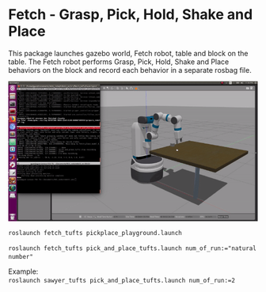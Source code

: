 # Fetch - Grasp, Pick, Hold, Shake and Place

This package launches gazebo world, Fetch robot, table and block on the table. The Fetch robot performs Grasp, Pick, Hold, Shake and Place behaviors on the block and record each behavior in a separate rosbag file.

<img src="pics/Fetch_grasp_pick_hold_shake_place.gif" align="middle">

`roslaunch fetch_tufts pickplace_playground.launch` <br>

`roslaunch fetch_tufts pick_and_place_tufts.launch num_of_run:="natural number"` <br>

Example: <br>
`roslaunch sawyer_tufts pick_and_place_tufts.launch num_of_run:=2`
